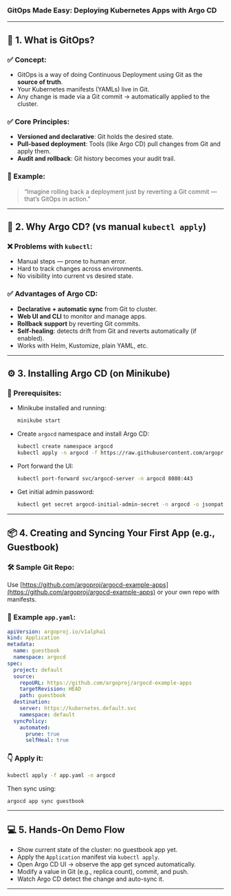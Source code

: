 ### GitOps Made Easy: Deploying Kubernetes Apps with Argo CD
---

## 🧩 1. **What is GitOps?**

### ✅ Concept:

* GitOps is a way of doing Continuous Deployment using Git as the **source of truth**.
* Your Kubernetes manifests (YAMLs) live in Git.
* Any change is made via a Git commit → automatically applied to the cluster.

### ✅ Core Principles:

* **Versioned and declarative**: Git holds the desired state.
* **Pull-based deployment**: Tools (like Argo CD) pull changes from Git and apply them.
* **Audit and rollback**: Git history becomes your audit trail.

### 🧠 Example:

> “Imagine rolling back a deployment just by reverting a Git commit — that’s GitOps in action.”

---

## 🚀 2. **Why Argo CD? (vs manual `kubectl apply`)**

### ❌ Problems with `kubectl`:

* Manual steps — prone to human error.
* Hard to track changes across environments.
* No visibility into current vs desired state.

### ✅ Advantages of Argo CD:

* **Declarative + automatic sync** from Git to cluster.
* **Web UI and CLI** to monitor and manage apps.
* **Rollback support** by reverting Git commits.
* **Self-healing**: detects drift from Git and reverts automatically (if enabled).
* Works with Helm, Kustomize, plain YAML, etc.

---

## ⚙️ 3. **Installing Argo CD (on Minikube)**

### 🔧 Prerequisites:

* Minikube installed and running:

  ```bash
  minikube start
  ```

* Create `argocd` namespace and install Argo CD:

  ```bash
  kubectl create namespace argocd
  kubectl apply -n argocd -f https://raw.githubusercontent.com/argoproj/argo-cd/stable/manifests/install.yaml
  ```

* Port forward the UI:

  ```bash
  kubectl port-forward svc/argocd-server -n argocd 8080:443
  ```

* Get initial admin password:

  ```bash
  kubectl get secret argocd-initial-admin-secret -n argocd -o jsonpath="{.data.password}" | base64 -d
  ```

---

## 📦 4. **Creating and Syncing Your First App (e.g., Guestbook)**

### 🛠️ Sample Git Repo:

Use [https://github.com/argoproj/argocd-example-apps](https://github.com/argoproj/argocd-example-apps) or your own repo with manifests.

### 📝 Example `app.yaml`:

```yaml
apiVersion: argoproj.io/v1alpha1
kind: Application
metadata:
  name: guestbook
  namespace: argocd
spec:
  project: default
  source:
    repoURL: https://github.com/argoproj/argocd-example-apps
    targetRevision: HEAD
    path: guestbook
  destination:
    server: https://kubernetes.default.svc
    namespace: default
  syncPolicy:
    automated:
      prune: true
      selfHeal: true
```

### 👇 Apply it:

```bash
kubectl apply -f app.yaml -n argocd
```

Then sync using:

```bash
argocd app sync guestbook
```

---

## 💻 5. **Hands-On Demo Flow**

* Show current state of the cluster: no guestbook app yet.
* Apply the `Application` manifest via `kubectl apply`.
* Open Argo CD UI → observe the app get synced automatically.
* Modify a value in Git (e.g., replica count), commit, and push.
* Watch Argo CD detect the change and auto-sync it.

---
